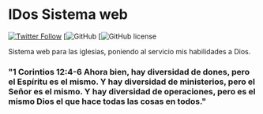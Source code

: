 # IDos Sistema web
[![Twitter Follow](https://img.shields.io/twitter/follow/maktub82.svg?style=social&label=Follow)](https://twitter.com/jorgito310)
[![GitHub](https://img.shields.io/github/followers/mrllolloll.svg?style=social)
[![GitHub license](https://img.shields.io/github/license/mrllolloll/IDos.svg)

Sistema web para las iglesias, poniendo al servicio mis habilidades a Dios.  

### "1 Corintios 12:4-6 Ahora bien, hay diversidad de dones, pero el Espíritu es el mismo. Y hay diversidad de ministerios, pero el Señor es el mismo. Y hay diversidad de operaciones, pero es el mismo Dios el que hace todas las cosas en todos."

